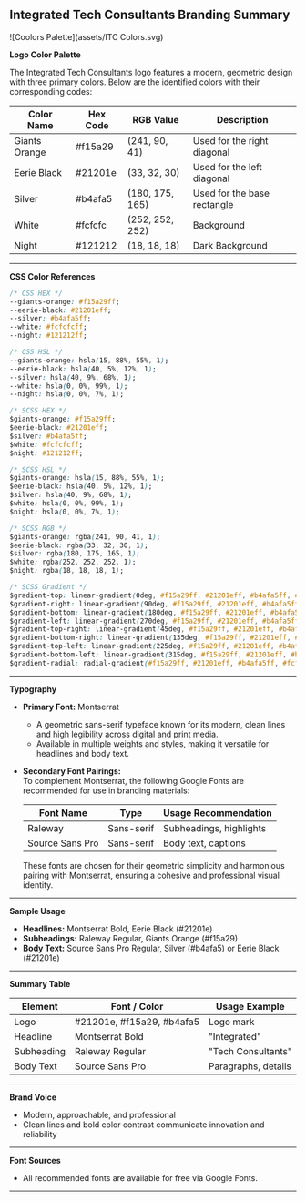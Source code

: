 ## Integrated Tech Consultants Branding Summary

![Coolors Palette](assets/ITC Colors.svg)

**Logo Color Palette**

The Integrated Tech Consultants logo features a modern, geometric design with three primary colors. Below are the identified colors with their corresponding codes:

| Color Name      | Hex Code  | RGB Value         | Description                  |
|-----------------|-----------|-------------------|------------------------------|
| Giants Orange   | #f15a29   | (241, 90, 41)     | Used for the right diagonal  |
| Eerie Black     | #21201e   | (33, 32, 30)      | Used for the left diagonal   |
| Silver          | #b4afa5   | (180, 175, 165)   | Used for the base rectangle  |
| White           | #fcfcfc   | (252, 252, 252)   | Background                   |
| Night           | #121212   | (18, 18, 18)      | Dark Background |


---

**CSS Color References**

```css
/* CSS HEX */
--giants-orange: #f15a29ff;
--eerie-black: #21201eff;
--silver: #b4afa5ff;
--white: #fcfcfcff;
--night: #121212ff;

/* CSS HSL */
--giants-orange: hsla(15, 88%, 55%, 1);
--eerie-black: hsla(40, 5%, 12%, 1);
--silver: hsla(40, 9%, 68%, 1);
--white: hsla(0, 0%, 99%, 1);
--night: hsla(0, 0%, 7%, 1);

/* SCSS HEX */
$giants-orange: #f15a29ff;
$eerie-black: #21201eff;
$silver: #b4afa5ff;
$white: #fcfcfcff;
$night: #121212ff;

/* SCSS HSL */
$giants-orange: hsla(15, 88%, 55%, 1);
$eerie-black: hsla(40, 5%, 12%, 1);
$silver: hsla(40, 9%, 68%, 1);
$white: hsla(0, 0%, 99%, 1);
$night: hsla(0, 0%, 7%, 1);

/* SCSS RGB */
$giants-orange: rgba(241, 90, 41, 1);
$eerie-black: rgba(33, 32, 30, 1);
$silver: rgba(180, 175, 165, 1);
$white: rgba(252, 252, 252, 1);
$night: rgba(18, 18, 18, 1);

/* SCSS Gradient */
$gradient-top: linear-gradient(0deg, #f15a29ff, #21201eff, #b4afa5ff, #fcfcfcff, #121212ff);
$gradient-right: linear-gradient(90deg, #f15a29ff, #21201eff, #b4afa5ff, #fcfcfcff, #121212ff);
$gradient-bottom: linear-gradient(180deg, #f15a29ff, #21201eff, #b4afa5ff, #fcfcfcff, #121212ff);
$gradient-left: linear-gradient(270deg, #f15a29ff, #21201eff, #b4afa5ff, #fcfcfcff, #121212ff);
$gradient-top-right: linear-gradient(45deg, #f15a29ff, #21201eff, #b4afa5ff, #fcfcfcff, #121212ff);
$gradient-bottom-right: linear-gradient(135deg, #f15a29ff, #21201eff, #b4afa5ff, #fcfcfcff, #121212ff);
$gradient-top-left: linear-gradient(225deg, #f15a29ff, #21201eff, #b4afa5ff, #fcfcfcff, #121212ff);
$gradient-bottom-left: linear-gradient(315deg, #f15a29ff, #21201eff, #b4afa5ff, #fcfcfcff, #121212ff);
$gradient-radial: radial-gradient(#f15a29ff, #21201eff, #b4afa5ff, #fcfcfcff, #121212ff);
```

---

**Typography**

- **Primary Font:** Montserrat  
  - A geometric sans-serif typeface known for its modern, clean lines and high legibility across digital and print media.
  - Available in multiple weights and styles, making it versatile for headlines and body text.

- **Secondary Font Pairings:**  
  To complement Montserrat, the following Google Fonts are recommended for use in branding materials:

  | Font Name        | Type        | Usage Recommendation             |
  |------------------|-------------|----------------------------------|
  | Raleway          | Sans-serif  | Subheadings, highlights    |
  | Source Sans Pro  | Sans-serif  | Body text, captions          |

  These fonts are chosen for their geometric simplicity and harmonious pairing with Montserrat, ensuring a cohesive and professional visual identity.

---

**Sample Usage**

- **Headlines:** Montserrat Bold, Eerie Black (#21201e)
- **Subheadings:** Raleway Regular, Giants Orange (#f15a29)
- **Body Text:** Source Sans Pro Regular, Silver (#b4afa5) or Eerie Black (#21201e)

---

**Summary Table**

| Element        | Font / Color         | Usage Example            |
|----------------|---------------------|--------------------------|
| Logo           | #21201e, #f15a29, #b4afa5 | Logo mark                |
| Headline       | Montserrat Bold      | "Integrated"             |
| Subheading     | Raleway Regular      | "Tech Consultants"       |
| Body Text      | Source Sans Pro      | Paragraphs, details      |

---

**Brand Voice**

- Modern, approachable, and professional
- Clean lines and bold color contrast communicate innovation and reliability

---

**Font Sources**

- All recommended fonts are available for free via Google Fonts.

---
